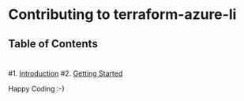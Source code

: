 # Contributing to terraform-azure-li
 ## Table of Contents
 #
 #1. [Introduction](#introduction)
 #2. [Getting Started](#getting-started)

Happy Coding :-)


